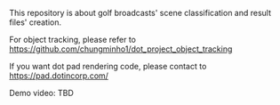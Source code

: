 This repository is about golf broadcasts' scene classification and result files' creation.

For object tracking, please refer to https://github.com/chungminho1/dot_project_object_tracking

If you want dot pad rendering code, please contact to https://pad.dotincorp.com/

Demo video: TBD
